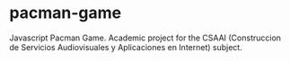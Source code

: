 # pacman-game
Javascript Pacman Game. Academic project for the CSAAI (Construccion de Servicios Audiovisuales y Aplicaciones en Internet) subject.
